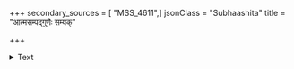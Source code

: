 +++
secondary_sources = [ "MSS_4611",]
jsonClass = "Subhaashita"
title = "आत्मसम्पद्गुणैः सम्यक्"

+++

<details><summary>Text</summary>

आत्मसंपद्गुणैः सम्यक् संयुक्तं युक्तकारिणम्।  
महेन्द्रमिव राजानं प्राप्य लोको विवर्धते॥
</details>
